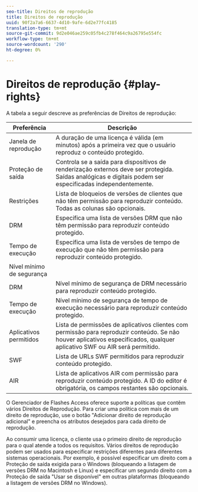 ```yaml
---
seo-title: Direitos de reprodução
title: Direitos de reprodução
uuid: 90f2a7a6-6637-4d10-9afe-6d2e77fc4185
translation-type: tm+mt
source-git-commit: 9d2e046ae259c05fb4c278f464c9a26795e554fc
workflow-type: tm+mt
source-wordcount: '290'
ht-degree: 0%

---
```



# Direitos de reprodução {#play-rights}

A tabela a seguir descreve as preferências de Direitos de reprodução:

| Preferência | Descrição |
|--- |--- |
| Janela de reprodução | A duração de uma licença é válida (em minutos) após a primeira vez que o usuário reproduz o conteúdo protegido. |
| Proteção de saída | Controla se a saída para dispositivos de renderização externos deve ser protegida. Saídas analógicas e digitais podem ser especificadas independentemente. |
| Restrições | Lista de bloqueios de versões de clientes que não têm permissão para reproduzir conteúdo. Todas as colunas são opcionais. |
| DRM | Especifica uma lista de versões DRM que não têm permissão para reproduzir conteúdo protegido. |
| Tempo de execução | Especifica uma lista de versões de tempo de execução que não têm permissão para reproduzir conteúdo protegido. |
| Nível mínimo de segurança |  |
| DRM | Nível mínimo de segurança de DRM necessário para reproduzir conteúdo protegido. |
| Tempo de execução | Nível mínimo de segurança de tempo de execução necessário para reproduzir conteúdo protegido. |
| Aplicativos permitidos | Lista de permissões de aplicativos clientes com permissão para reproduzir conteúdo. Se não houver aplicativos especificados, qualquer aplicativo SWF ou AIR será permitido. |
| SWF | Lista de URLs SWF permitidos para reproduzir conteúdo protegido. |
| AIR | Lista de aplicativos AIR com permissão para reproduzir conteúdo protegido. A ID do editor é obrigatória, os campos restantes são opcionais. |

O Gerenciador de Flashes Access oferece suporte a políticas que contêm vários Direitos de Reprodução. Para criar uma política com mais de um direito de reprodução, use o botão &quot;Adicionar direito de reprodução adicional&quot; e preencha os atributos desejados para cada direito de reprodução.

Ao consumir uma licença, o cliente usa o primeiro direito de reprodução para o qual atende a todos os requisitos. Vários direitos de reprodução podem ser usados para especificar restrições diferentes para diferentes sistemas operacionais. Por exemplo, é possível especificar um direito com a Proteção de saída exigida para o Windows (bloqueando a listagem de versões DRM no Macintosh e Linux) e especificar um segundo direito com a Proteção de saída &quot;Usar se disponível&quot; em outras plataformas (bloqueando a listagem de versões DRM no Windows).
